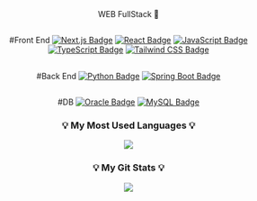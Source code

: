<div align="center">
 WEB FullStack 🫠

##
#Front End
[![Next.js Badge](https://img.shields.io/badge/-Next.js-000000?style=flat&logo=Next.js&logoColor=white)](#)
[![React Badge](https://img.shields.io/badge/-React-61DAFB?style=flat&logo=React&logoColor=white)](#)
[![JavaScript Badge](https://img.shields.io/badge/-JavaScript-F7DF1E?style=flat&logo=JavaScript&logoColor=black)](#)
[![TypeScript Badge](https://img.shields.io/badge/-TypeScript-3178C6?style=flat&logo=TypeScript&logoColor=white)](#)
[![Tailwind CSS Badge](https://img.shields.io/badge/-Tailwind_CSS-38B2AC?style=flat&logo=tailwind-css&logoColor=white)](#)



## 
#Back End 
[![Python Badge](https://img.shields.io/badge/-Python-3776AB?style=flat&logo=Python&logoColor=white)](#)
[![Spring Boot Badge](https://img.shields.io/badge/-Spring_Boot-6DB33F?style=flat&logo=spring-boot&logoColor=white)](#)

## 
#DB
[![Oracle Badge](https://img.shields.io/badge/-Oracle-F80000?style=flat&logo=oracle&logoColor=white)](#)
[![MySQL Badge](https://img.shields.io/badge/-MySQL-4479A1?style=flat&logo=mysql&logoColor=white)](#)
</div>

<h3 align="center">💡 My Most Used Languages 💡</h3>
<p align="center">
  <a href="https://github.com/LeeSungGeun7">
    <img align="center" src="https://github-readme-stats.vercel.app/api/top-langs/?username=LeeSungGeun7&layout=compact&show_icons=true&show_owner=true&hide_title=true&theme=nord&hide=true&.python linguist-detectable=false" />

  </a>
</p>
<h3 align="center">💡 My Git Stats 💡</h3>
<p align="center">
  <a href="https://github.com/LeeSungGeun7">
    <img align="center" src="https://github-readme-stats.vercel.app/api?username=LeeSungGeun7&hide=true&hide_title=true&show_icons=true&include_all_commits=true&theme=nord" />
  </a>
</p>
